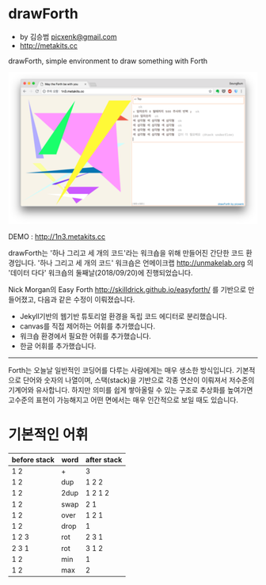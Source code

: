 # drawForth

- by 김승범 picxenk@gmail.com
- http://metakits.cc

drawForth, simple environment to draw something with Forth

![drawFort screenshot](/image/screenshot.png)

DEMO : http://1n3.metakits.cc

drawForth는 '하나 그리고 세 개의 코드'라는 워크숍을 위해 만들어진 간단한 코드 환경입니다.
'하나 그리고 세 개의 코드' 워크숍은 언메이크랩 http://unmakelab.org 의 '데이터 다다' 워크숍의 둘째날(2018/09/20)에 진행되었습니다.

Nick Morgan의 Easy Forth http://skilldrick.github.io/easyforth/ 를 기반으로 만들어졌고, 다음과 같은 수정이 이뤄졌습니다.
- Jekyll기반의 웹기반 튜토리얼 환경을 독립 코드 에디터로 분리했습니다.
- canvas를 직접 제어하는 어휘를 추가했습니다.
- 워크숍 환경에서 필요한 어휘를 추가했습니다.
- 한글 어휘를 추가했습니다.

-----
Forth는 오늘날 일반적인 코딩어를 다루는 사람에게는 매우 생소한 방식입니다. 기본적으로 단어와 숫자의 나열이며,
스택(stack)을 기반으로 각종 연산이 이뤄져서 저수준의 기계어와 유사합니다. 하지만 의미를 쉽게 쌓아올릴 수 있는 구조로
추상화를 높여가면 고수준의 표현이 가능해지고 어떤 면에서는 매우 인간적으로 보일 때도 있습니다.

# 기본적인 어휘

before stack | word | after stack
------------ | ---- | -----------
1 2 | + | 3
1 2 | dup | 1 2 2
1 2 | 2dup | 1 2 1 2
1 2 | swap | 2 1
1 2 | over | 1 2 1
1 2 | drop | 1
1 2 3 | rot | 2 3 1
2 3 1 | rot | 3 1 2
1 2 | min | 1
1 2 | max | 2
